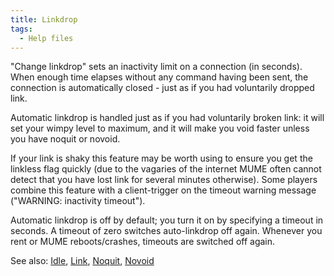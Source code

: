 ```yaml
---
title: Linkdrop
tags:
  - Help files
---
```

"Change linkdrop" sets an inactivity limit on a connection (in seconds).
When enough time elapses without any command having been sent, the
connection is automatically closed - just as if you had voluntarily
dropped link.

Automatic linkdrop is handled just as if you had voluntarily broken
link: it will set your wimpy level to maximum, and it will make you void
faster unless you have noquit or novoid.

If your link is shaky this feature may be worth using to ensure you get
the linkless flag quickly (due to the vagaries of the internet MUME
often cannot detect that you have lost link for several minutes
otherwise). Some players combine this feature with a client-trigger on
the timeout warning message ("WARNING: inactivity timeout").

Automatic linkdrop is off by default; you turn it on by specifying a
timeout in seconds. A timeout of zero switches auto-linkdrop off again.
Whenever you rent or MUME reboots/crashes, timeouts are switched off
again.

See also: [Idle](Idle "wikilink"), [Link](Link "wikilink"),
[Noquit](Noquit "wikilink"), [Novoid](Novoid "wikilink")
